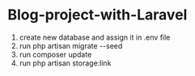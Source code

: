 # Blog-project-with-Laravel

1. create new database and assign it in .env file
2. run php artisan migrate --seed
3. run composer update
4. run php artisan storage:link
